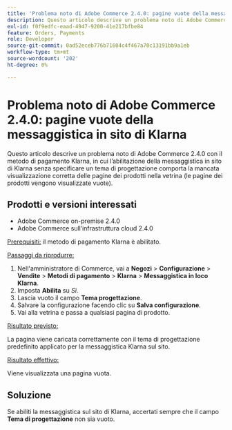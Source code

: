 ```yaml
---
title: 'Problema noto di Adobe Commerce 2.4.0: pagine vuote della messaggistica in sito di Klarna'
description: Questo articolo descrive un problema noto di Adobe Commerce 2.4.0 con il metodo di pagamento Klarna, in cui l’abilitazione della messaggistica in sito di Klarna senza specificare un tema di progettazione comporta la mancata visualizzazione corretta delle pagine dei prodotti nella vetrina (le pagine dei prodotti vengono visualizzate vuote).
exl-id: f0f9edfc-eaad-4947-9200-41e217bfbe84
feature: Orders, Payments
role: Developer
source-git-commit: 0ad52eceb776b71604c4f467a70c13191bb9a1eb
workflow-type: tm+mt
source-wordcount: '202'
ht-degree: 0%

---
```


# Problema noto di Adobe Commerce 2.4.0: pagine vuote della messaggistica in sito di Klarna

Questo articolo descrive un problema noto di Adobe Commerce 2.4.0 con il metodo di pagamento Klarna, in cui l’abilitazione della messaggistica in sito di Klarna senza specificare un tema di progettazione comporta la mancata visualizzazione corretta delle pagine dei prodotti nella vetrina (le pagine dei prodotti vengono visualizzate vuote).

## Prodotti e versioni interessati

* Adobe Commerce on-premise 2.4.0
* Adobe Commerce sull’infrastruttura cloud 2.4.0

<u>Prerequisiti:</u> il metodo di pagamento Klarna è abilitato.

<u>Passaggi da riprodurre:</u>

1. Nell&#39;amministratore di Commerce, vai a **Negozi** > **Configurazione** > **Vendite** > **Metodi di pagamento** > **Klarna** > **Messaggistica in loco Klarna**.
1. Imposta **Abilita** su *Sì*.
1. Lascia vuoto il campo **Tema progettazione**.
1. Salvare la configurazione facendo clic su **Salva configurazione**.
1. Vai alla vetrina e passa a qualsiasi pagina di prodotto.

<u>Risultato previsto:</u>

La pagina viene caricata correttamente con il tema di progettazione predefinito applicato per la messaggistica Klarna sul sito.

<u>Risultato effettivo:</u>

Viene visualizzata una pagina vuota.

## Soluzione

Se abiliti la messaggistica sul sito di Klarna, accertati sempre che il campo **Tema di progettazione** non sia vuoto.
